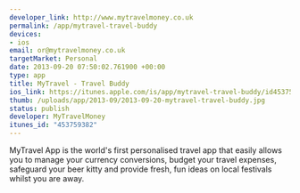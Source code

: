 ```yaml
--- 
developer_link: http://www.mytravelmoney.co.uk
permalink: /app/mytravel-travel-buddy
devices: 
- ios
email: or@mytravelmoney.co.uk
targetMarket: Personal
date: 2013-09-20 07:50:02.761900 +00:00
type: app
title: MyTravel - Travel Buddy
ios_link: https://itunes.apple.com/is/app/mytravel-travel-buddy/id453759382?mt=8
thumb: /uploads/app/2013-09/2013-09-20-mytravel-travel-buddy.jpg
status: publish
developer: MyTravelMoney
itunes_id: "453759382"
---
```


MyTravel App is the world's first personalised travel app that easily allows you to manage your currency conversions, budget your travel expenses, safeguard your beer kitty and provide fresh, fun ideas on local festivals whilst you are away.
